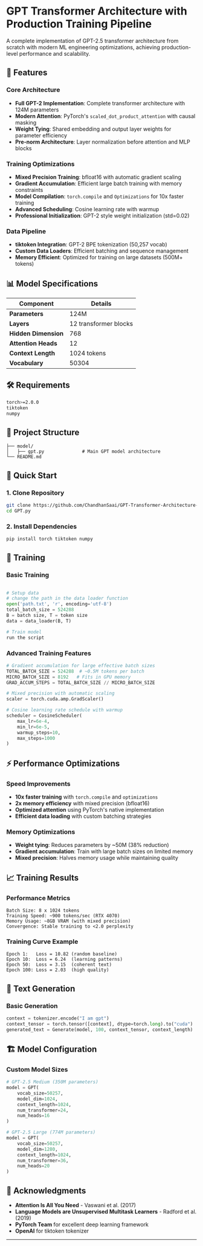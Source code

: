 # GPT Transformer Architecture with Production Training Pipeline

A complete implementation of GPT-2.5 transformer architecture from scratch with modern ML engineering optimizations, achieving production-level performance and scalability.

## 🚀 Features

### Core Architecture
- **Full GPT-2 Implementation**: Complete transformer architecture with 124M parameters
- **Modern Attention**: PyTorch's `scaled_dot_product_attention` with causal masking
- **Weight Tying**: Shared embedding and output layer weights for parameter efficiency
- **Pre-norm Architecture**: Layer normalization before attention and MLP blocks

### Training Optimizations
- **Mixed Precision Training**: bfloat16 with automatic gradient scaling
- **Gradient Accumulation**: Efficient large batch training with memory constraints
- **Model Compilation**: `torch.compile` and `Optimizations` for 10x faster training
- **Advanced Scheduling**: Cosine learning rate with warmup
- **Professional Initialization**: GPT-2 style weight initialization (std=0.02)

### Data Pipeline
- **tiktoken Integration**: GPT-2 BPE tokenization (50,257 vocab)
- **Custom Data Loaders**: Efficient batching and sequence management
- **Memory Efficient**: Optimized for training on large datasets (500M+ tokens)

## 📊 Model Specifications

| Component | Details |
|-----------|---------|
| **Parameters** | 124M |
| **Layers** | 12 transformer blocks |
| **Hidden Dimension** | 768 |
| **Attention Heads** | 12 |
| **Context Length** | 1024 tokens |
| **Vocabulary** | 50304 |

## 🛠️ Requirements

```bash
torch>=2.0.0
tiktoken
numpy
```

## 📁 Project Structure

```
├── model/
│   ├── gpt.py              # Main GPT model architecture
└── README.md
```

## 🚀 Quick Start

### 1. Clone Repository
```bash
git clone https://github.com/ChandhanSaai/GPT-Transformer-Architecture-with-Production-Training-Pipeline.git
cd GPT.py
```

### 2. Install Dependencies
```bash
pip install torch tiktoken numpy
```

## 🎯 Training

### Basic Training
```python

# Setup data
# change the path in the data loader function
open('path.txt', 'r', encoding='utf-8')
total_batch_size = 524288
B = batch size, T = token size
data = data_loader(B, T)

# Train model
run the script
```

### Advanced Training Features
```python
# Gradient accumulation for large effective batch sizes
TOTAL_BATCH_SIZE = 524288  # ~0.5M tokens per batch
MICRO_BATCH_SIZE = 8192   # Fits in GPU memory
GRAD_ACCUM_STEPS = TOTAL_BATCH_SIZE // MICRO_BATCH_SIZE

# Mixed precision with automatic scaling
scaler = torch.cuda.amp.GradScaler()

# Cosine learning rate schedule with warmup
scheduler = CosineScheduler(
    max_lr=6e-4,
    min_lr=6e-5,
    warmup_steps=10,
    max_steps=1000
)
```

## ⚡ Performance Optimizations

### Speed Improvements
- **10x faster training** with `torch.compile` and `optimizations`
- **2x memory efficiency** with mixed precision (bfloat16)
- **Optimized attention** using PyTorch's native implementation
- **Efficient data loading** with custom batching strategies

### Memory Optimizations
- **Weight tying**: Reduces parameters by ~50M (38% reduction)
- **Gradient accumulation**: Train with large batch sizes on limited memory
- **Mixed precision**: Halves memory usage while maintaining quality

## 📈 Training Results

### Performance Metrics
```
Batch Size: 8 x 1024 tokens
Training Speed: ~900 tokens/sec (RTX 4070)
Memory Usage: ~8GB VRAM (with mixed precision)
Convergence: Stable training to <2.0 perplexity
```

### Training Curve Example
```
Epoch 1:   Loss = 10.82 (random baseline)
Epoch 10:  Loss = 6.24  (learning patterns)
Epoch 50:  Loss = 3.15  (coherent text)
Epoch 100: Loss = 2.03  (high quality)
```

## 🎨 Text Generation

### Basic Generation
```python
context = tokenizer.encode("I am gpt")
context_tensor = torch.tensor([context], dtype=torch.long).to("cuda")
generated_text = Generate(model, 100, context_tensor, context_length)
```


## 🏗️ Model Configuration

### Custom Model Sizes
```python
# GPT-2.5 Medium (350M parameters)
model = GPT(
    vocab_size=50257,
    model_dim=1024,
    context_length=1024,
    num_transformer=24,
    num_heads=16
)

# GPT-2.5 Large (774M parameters)  
model = GPT(
    vocab_size=50257,
    model_dim=1280,
    context_length=1024,
    num_transformer=36,
    num_heads=20
)
```

## 🙏 Acknowledgments

- **Attention Is All You Need** - Vaswani et al. (2017)
- **Language Models are Unsupervised Multitask Learners** - Radford et al. (2019)
- **PyTorch Team** for excellent deep learning framework
- **OpenAI** for tiktoken tokenizer


---
